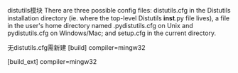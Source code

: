 distutils模块
There are three possible config files: distutils.cfg in the
Distutils installation directory (ie. where the top-level
Distutils __inst__.py file lives), a file in the user's home
directory named .pydistutils.cfg on Unix and pydistutils.cfg
on Windows/Mac; and setup.cfg in the current directory.

无distutils.cfg需新建
[build]
compiler=mingw32

[build_ext]
compiler=mingw32